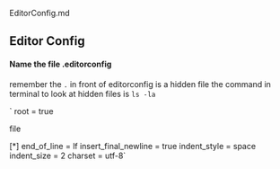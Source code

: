 EditorConfig.md

## Editor Config

#### Name the file .editorconfig

remember the `.` in front of editorconfig is a hidden file
the command in terminal to look at hidden files is `ls -la`


`<!-- # top-most editorconfig file -->
root = true
<!-- # Unix-style newlines with a newline ending every --> file
[*]
end_of_line = lf
insert_final_newline = true
indent_style = space
indent_size = 2
charset = utf-8`
